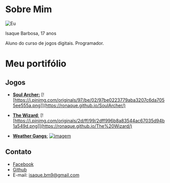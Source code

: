 # Sobre Mim

![Eu](https://scontent.frec10-1.fna.fbcdn.net/v/t1.0-9/22549727_1408079169290406_1982596868822454870_n.jpg?_nc_cat=108&_nc_ht=scontent.frec10-1.fna&oh=6feb9c97fff9790c2671cb64427d3bc9&oe=5CA6A21C)

Isaque Barbosa, 17 anos

Aluno do curso de jogos digitais.
Programador.

# Meu portifólio

## Jogos
- [**Soul Archer:**](https://ronaque.github.io/SoulArcher/)
[![https://i.pinimg.com/originals/97/be/02/97be0223779aba3207c6da7055ee555a.png]](https://ronaque.github.io/SoulArcher/)

- [**The Wizard**:](https://ronaque.github.io/The%20Wizard/)
[![https://i.pinimg.com/originals/2d/ff/99/2dff996b8a83544ac67035d94b1a549d.png]](https://ronaque.github.io/The%20Wizard/)

- [**Weather Gangs**:](https://ronaque.github.io/WeatherGangs/)
[![imagem](https://i.pinimg.com/originals/d6/2e/96/d62e96d973b8416d78694bff21db21a7.png)](https://ronaque.github.io/WeatherGangs/)





## Contato
- [Facebook](https://www.facebook.com/isaque.barbosa.395)
- [Github](https://github.com/ronaque)
- E-mail: isaque.bm9@gmail.com
